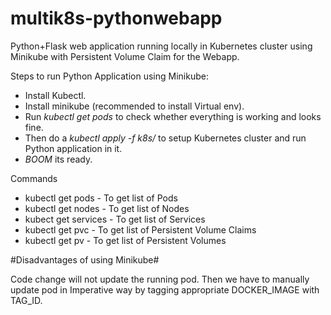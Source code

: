 # multik8s-pythonwebapp
Python+Flask web application running locally in Kubernetes cluster using Minikube with Persistent Volume Claim for the Webapp.

Steps to run Python Application using Minikube:

- Install Kubectl.
- Install  minikube (recommended to install Virtual env).
- Run *kubectl get pods* to check whether everything is working and looks fine.
- Then do a *kubectl apply -f k8s/* to setup Kubernetes cluster and run Python application in it.
- *BOOM* its ready.


Commands

- kubectl get pods  - To get list of Pods
- kubectl get nodes - To get list of Nodes
- kubect get services - To get list of Services
- kubectl get pvc - To get list of Persistent Volume Claims
- kubectl get pv - To get list of Persistent Volumes


#Disadvantages of using Minikube#

Code change will not update the running pod. Then we have to manually update pod in Imperative way by tagging appropriate DOCKER_IMAGE with TAG_ID.
